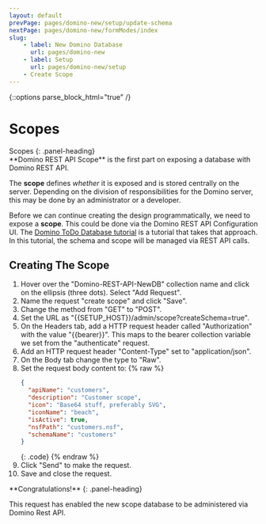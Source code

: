 ```yaml
---
layout: default
prevPage: pages/domino-new/setup/update-schema
nextPage: pages/domino-new/formModes/index
slug:
    - label: New Domino Database
      url: pages/domino-new
    - label: Setup
      url: pages/domino-new/setup
    - Create Scope
---
```


{::options parse_block_html="true" /}

# Scopes

<div class="panel panel-info">
Scopes
{: .panel-heading}
<div class="panel-body">
**Domino REST API Scope** is the first part on exposing a database with Domino REST API.

The **scope** defines _whether_ it is exposed and is stored centrally on the server. Depending on the division of responsibilities for the Domino server, this may be done by an administrator or a developer.

Before we can continue creating the design programmatically, we need to expose a **scope**. This could be done via the Domino REST API Configuration UI. The [Domino ToDo Database tutorial](../../todo/index.md) is a tutorial that takes that approach. In this tutorial, the schema and scope will be managed via REST API calls.
</div>
</div>

## Creating The Scope

1. Hover over the "Domino-REST-API-NewDB" collection name and click on the ellipsis (three dots). Select "Add Request".
2. Name the request "create scope" and click "Save".
3. Change the method from "GET" to "POST".
4. Set the URL as "&#123;&#123;SETUP_HOST&#125;&#125;/admin/scope?createSchema=true".
5. On the Headers tab, add a HTTP request header called "Authorization" with the value "&#123;&#123;bearer&#125;&#125;". This maps to the bearer collection variable we set from the "authenticate" request.
6. Add an HTTP request header "Content-Type" set to "application/json".
7. On the Body tab change the type to "Raw".
8. Set the request body content to:
   {% raw %}
    ~~~json
    {
      "apiName": "customers",
      "description": "Customer scope",
      "icon": "Base64 stuff, preferably SVG",
      "iconName": "beach",
      "isActive": true,
      "nsfPath": "customers.nsf",
      "schemaName": "customers"
    }
    ~~~
    {: .code}
    {% endraw %}
9. Click "Send" to make the request.
10. Save and close the request.

<div class="panel panel-success">
**Congratulations!**
{: .panel-heading}
<div class="panel-body">

This request has enabled the new scope database to be administered via Domino Rest API.
</div>
</div>
